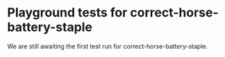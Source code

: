 # Playground tests for correct-horse-battery-staple
We are still awaiting the first test run for correct-horse-battery-staple.
